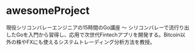 # awesomeProject
現役シリコンバレーエンジニアの15時間のGo講座 〜 シリコンバレーで流行り出したGoを入門から習得し、応用で次世代Fintechアプリを開発する。Bitcoin以外の株やFXにも使えるシステムトレーディング分析方法を教授。
